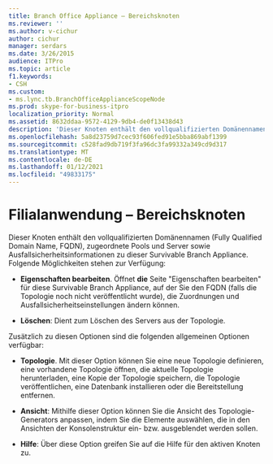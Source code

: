 ```yaml
---
title: Branch Office Appliance – Bereichsknoten
ms.reviewer: ''
ms.author: v-cichur
author: cichur
manager: serdars
ms.date: 3/26/2015
audience: ITPro
ms.topic: article
f1.keywords:
- CSH
ms.custom:
- ms.lync.tb.BranchOfficeApplianceScopeNode
ms.prod: skype-for-business-itpro
localization_priority: Normal
ms.assetid: 8632ddaa-9572-4129-9db4-de0f13438d43
description: 'Dieser Knoten enthält den vollqualifizierten Domänennamen (Fully Qualified Domain Name, FQDN), zugeordnete Pools und Server sowie Ausfallsicherheitsinformationen zu dieser Survivable Branch Appliance. Folgende Möglichkeiten stehen zur Verfügung:'
ms.openlocfilehash: 5a8d23759d7cec93f606fed91e5bba869abf1399
ms.sourcegitcommit: c528fad9db719f3fa96dc3fa99332a349cd9d317
ms.translationtype: MT
ms.contentlocale: de-DE
ms.lasthandoff: 01/12/2021
ms.locfileid: "49833175"
---
```

# <a name="branch-office-appliance-scope-node"></a>Filialanwendung – Bereichsknoten
 
Dieser Knoten enthält den vollqualifizierten Domänennamen (Fully Qualified Domain Name, FQDN), zugeordnete Pools und Server sowie Ausfallsicherheitsinformationen zu dieser Survivable Branch Appliance. Folgende Möglichkeiten stehen zur Verfügung:
  
- **Eigenschaften bearbeiten**. Öffnet **die** Seite "Eigenschaften bearbeiten" für diese Survivable Branch Appliance, auf der Sie den FQDN (falls die Topologie noch nicht veröffentlicht wurde), die Zuordnungen und Ausfallsicherheitseinstellungen ändern können.
    
- **Löschen**: Dient zum Löschen des Servers aus der Topologie.
    
Zusätzlich zu diesen Optionen sind die folgenden allgemeinen Optionen verfügbar:
  
- **Topologie**. Mit dieser Option können Sie eine neue Topologie definieren, eine vorhandene Topologie öffnen, die aktuelle Topologie herunterladen, eine Kopie der Topologie speichern, die Topologie veröffentlichen, eine Datenbank installieren oder die Bereitstellung entfernen.
    
- **Ansicht**: Mithilfe dieser Option können Sie die Ansicht des Topologie-Generators anpassen, indem Sie die Elemente auswählen, die in den Ansichten der Konsolenstruktur ein- bzw. ausgeblendet werden sollen.
    
- **Hilfe**: Über diese Option greifen Sie auf die Hilfe für den aktiven Knoten zu.
    

